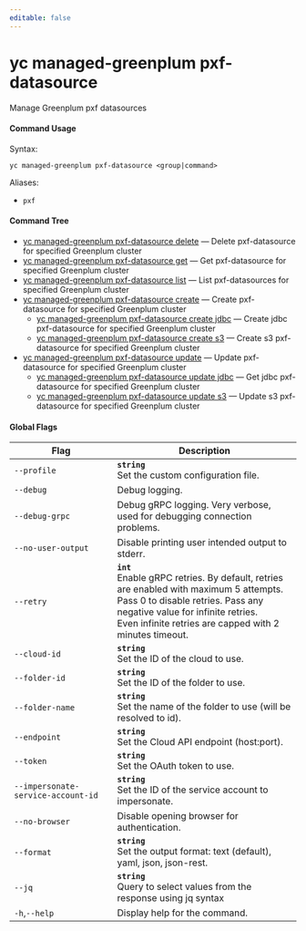 ```yaml
---
editable: false
---
```


# yc managed-greenplum pxf-datasource

Manage Greenplum pxf datasources

#### Command Usage

Syntax: 

`yc managed-greenplum pxf-datasource <group|command>`

Aliases: 

- `pxf`

#### Command Tree

- [yc managed-greenplum pxf-datasource delete](delete.md) — Delete pxf-datasource for specified Greenplum cluster
- [yc managed-greenplum pxf-datasource get](get.md) — Get pxf-datasource for specified Greenplum cluster
- [yc managed-greenplum pxf-datasource list](list.md) — List pxf-datasources for specified Greenplum cluster
- [yc managed-greenplum pxf-datasource create](create/index.md) — Create pxf-datasource for specified Greenplum cluster
	- [yc managed-greenplum pxf-datasource create jdbc](create/jdbc.md) — Create jdbc pxf-datasource for specified Greenplum cluster
	- [yc managed-greenplum pxf-datasource create s3](create/s3.md) — Create s3 pxf-datasource for specified Greenplum cluster
- [yc managed-greenplum pxf-datasource update](update/index.md) — Update pxf-datasource for specified Greenplum cluster
	- [yc managed-greenplum pxf-datasource update jdbc](update/jdbc.md) — Get jdbc pxf-datasource for specified Greenplum cluster
	- [yc managed-greenplum pxf-datasource update s3](update/s3.md) — Update s3 pxf-datasource for specified Greenplum cluster

#### Global Flags

| Flag | Description |
|----|----|
|`--profile`|<b>`string`</b><br/>Set the custom configuration file.|
|`--debug`|Debug logging.|
|`--debug-grpc`|Debug gRPC logging. Very verbose, used for debugging connection problems.|
|`--no-user-output`|Disable printing user intended output to stderr.|
|`--retry`|<b>`int`</b><br/>Enable gRPC retries. By default, retries are enabled with maximum 5 attempts.<br/>Pass 0 to disable retries. Pass any negative value for infinite retries.<br/>Even infinite retries are capped with 2 minutes timeout.|
|`--cloud-id`|<b>`string`</b><br/>Set the ID of the cloud to use.|
|`--folder-id`|<b>`string`</b><br/>Set the ID of the folder to use.|
|`--folder-name`|<b>`string`</b><br/>Set the name of the folder to use (will be resolved to id).|
|`--endpoint`|<b>`string`</b><br/>Set the Cloud API endpoint (host:port).|
|`--token`|<b>`string`</b><br/>Set the OAuth token to use.|
|`--impersonate-service-account-id`|<b>`string`</b><br/>Set the ID of the service account to impersonate.|
|`--no-browser`|Disable opening browser for authentication.|
|`--format`|<b>`string`</b><br/>Set the output format: text (default), yaml, json, json-rest.|
|`--jq`|<b>`string`</b><br/>Query to select values from the response using jq syntax|
|`-h`,`--help`|Display help for the command.|
